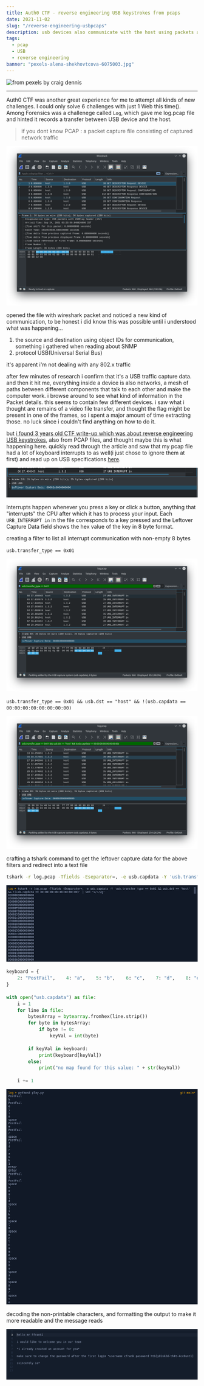 ```yaml
---
title: Auth0 CTF - reverse engineering USB keystrokes from pcaps
date: 2021-11-02
slug: "/reverse-engineering-usbpcaps"
description: usb devices also communicate with the host using packets and can be anlyzed using packet inspection tool; i used wireshark to inspect a pcap file and reverse engineer keystrokes to find a flag inside 
tags:
  - pcap
  - USB
  - reverse engineering
banner: "pexels-alena-shekhovtcova-6075003.jpg"
---
```


![from pexels by craig dennis](pexels-craig-dennis-57007.jpg)

---

Auth0 CTF was another great experience for me to attempt all kinds of new challenges. I could only solve 6 challenges with just 1 Web this time(). Among Forensics was a challenege called `Log`, which gave me log.pcap file and hinted it records a transfer between USB device and the host. 

> if you dont know PCAP : a packet capture file consisting of captured network traffic 

![wireshark.png](wireshark.png)

opened the file with wireshark packet and noticed a new kind of communication, to be honest i did know this was possible until i understood what was happening...

1. the source and destination using object IDs for communication, something i gathered when reading about SNMP
2. protocol USB(Universal Serial Bus) 

it's apparent i'm not dealing with any 802.x traffic

after few minutes of research i confirm that it's a USB traffic capture data. and then it hit me, everything inside a device is also networks, a mesh of paths between different components that talk to each other and make the computer work. i browse around to see what kind of information in the Packet details. this seems to contain few different devices. i saw what i thought are remains of a video file transfer, and thought the flag might be present in one of the frames, so i spent a major amount of time extracting those. no luck since i couldn't find anything on how to do it. 

but [i found 3 years old CTF write-up which was about reverse engineering USB keystrokes](https://abawazeeer.medium.com/kaizen-ctf-2018-reverse-engineer-usb-keystrok-from-pcap-file-2412351679f4), also from PCAP files, and thought maybe this is what happening here. quickly read through the article and saw that my pcap file had a lot of keyboard interrupts to as well(i just chose to ignore them at first) and read up on USB specifications [here](https://www.beyondlogic.org/usbnutshell/usb4.shtml#Interrupt).

![leftover.png](leftover.png)

Interrupts happen whenever you press a key or click a button, anything that "interrupts" the CPU after which it has to process your input. Each `URB_INTERRUPT in` in the file corresponds to a key pressed and the Leftover Capture Data field shows the hex value of the key in 8 byte format.

creating a filter to list all interrupt communication with non-empty 8 bytes 

`usb.transfer_type == 0x01`

![interrupt.png](interrupt.png)

`usb.transfer_type == 0x01 && usb.dst == "host" && !(usb.capdata == 00:00:00:00:00:00:00:00)`

![interrupt_non_empty.png](interrupt_non_empty.png)

crafting a tshark command to get the leftover capture data for the above filters and redirect into a text file

```bash
tshark -r log.pcap -Tfields -Eseparator=, -e usb.capdata -Y 'usb.transfer_type == 0x01 && usb.dst == "host" && !(usb.capdata == 00:00:00:00:00:00:00:00)' | sed 's/://g' > usb.capdata
```

![capturedata.png](capturedata.png)

```python
keyboard = {
    2: "PostFail",    4: "a",    5: "b",    6: "c",    7: "d",    8: "e",    9: "f",    10: "g",    11: "h",    12: "i",    13: "j",    14: "k",    15: "l",    16: "m",    17: "n",    18: "o",    19: "p",    20: "q",    21: "r",    22: "s",    23: "t",    24: "u",    25: "v",    26: "w",    27: "x",    28: "y",    29: "z",    30: "1",    31: "2",    32: "3",    33: "4",    34: "5",    35: "6",    36: "7",    37: "8",    38: "9",    39: "0",    40: "Enter",    41: "esc",    2: "del",    43: "tab",    44: "space",    45: "-",    47: "[",    48: "]",    51: "DownArrow",    54: "1",    55: "*",    56: "/",    57: "CapsLock",    79: "RightArrow",    80: "LeftArrow"
}

with open("usb.capdata") as file:
    i = 1
    for line in file:
        bytesArray = bytearray.fromhex(line.strip())
        for byte in bytesArray:
            if byte != 0:
                keyVal = int(byte)

        if keyVal in keyboard:
            print(keyboard[keyVal])
        else:
            print("no map found for this value: " + str(keyVal))

    i += 1
```

![output.png](output.png)

decoding the non-printable characters, and formatting the output to make it more readable and the message reads

![flag.png](flag.png)
